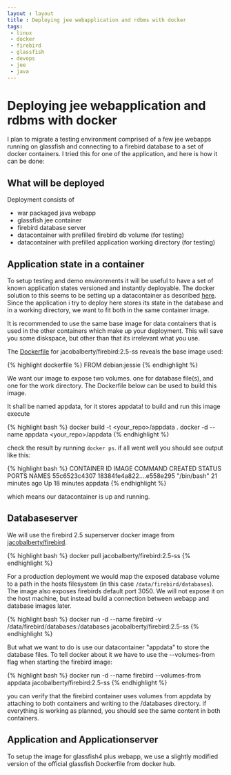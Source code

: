 ```yaml
---
layout : layout
title : Deploying jee webapplication and rdbms with docker 
tags:
 - linux
 - docker
 - firebird
 - glassfish
 - devops
 - jee
 - java
---
```


# Deploying jee webapplication and rdbms with docker

I plan to migrate a testing environment comprised of a few jee webapps running on glassfish and connecting to a firebird database to a set of docker containers.
I tried this for one of the application, and here is how it can be done:  

## What will be deployed

Deployment consists of

 * war packaged java webapp
 * glassfish jee container
 * firebird database server
 * datacontainer with prefilled firebird db volume (for testing) 
 * datacontainer with prefilled application working directory (for testing)


## Application state in a container

To setup testing and demo environments it will be useful to have a set of known application states versioned and instantly deployable.
The docker solution to this seems to be setting up  a datacontainer as described [here](https://docs.docker.com/userguide/dockervolumes/).
Since the application i try to deploy here stores its state in the database and in a working directory, we want to fit both in the same container image.

It is recommended to use the same base image for data containers that is used in the other containers which make up your deployment.
This will save you some diskspace, but other than that its irrelevant what you use.

The [Dockerfile](https://github.com/jacobalberty/firebird-docker/blob/master/2.5-ss/Dockerfile) for jacobalberty/firebird:2.5-ss reveals the base image used:

{% highlight dockerfile %}
FROM debian:jessie
{% endhighlight %}

We want our image to expose two volumes. one for database file(s), and one for the work directory.
The Dockerfile below can be used to build this image.

<script src="https://gist.github.com/lumue/6c88a753403b9fe0eaee.js"></script>

It shall be named appdata, for it stores appdata!
to build and run this image execute

{% highlight bash %}
docker build -t <your_repo>/appdata .
docker -d --name appdata <your_repo>/appdata
{% endhighlight %}

check the result by running ``docker ps``. if all went well you should see output like this:

{% highlight bash %}
CONTAINER ID        IMAGE                      COMMAND             CREATED             STATUS              PORTS               NAMES
55c6523c4307        18384fe4a822....e558e295   "/bin/bash"         21 minutes ago      Up 18 minutes                           appdata
{% endhighlight %}

which means our datacontainer is up and running.


## Databaseserver

We will use the firebird 2.5 superserver docker image from [jacobalberty/firebird](https://hub.docker.com/r/jacobalberty/firebird/).

{% highlight bash %}
docker pull jacobalberty/firebird:2.5-ss
{% endhighlight %}

For a production deployment we would map the exposed database volume to a path in the hosts filesystem (in this case ``/data/firebird/databases``). The image also exposes firebirds default port 3050. We will not expose it on the host machine, but instead build a connection between webapp and   database images later.

{% highlight bash %}
docker run -d --name firebird -v /data/firebird/databases:/databases jacobalberty/firebird:2.5-ss
{% endhighlight %}

But what we want to do is use our datacontainer "appdata" to store the database files. To tell docker about it we have to use the --volumes-from flag when starting the firebird image:

{% highlight bash %}
docker run -d --name firebird --volumes-from appdata jacobalberty/firebird:2.5-ss
{% endhighlight %}

you can verify that the firebird container uses volumes from appdata by attaching to both containers and writing to the /databases directory.
if everything is working as planned, you should see the same content in both containers.

## Application and Applicationserver

To setup the image for glassfish4 plus webapp, we use a slightly modified version of the official glassfish Dockerfile from docker hub.

<script src="https://gist.github.com/lumue/7f88d5e0c54db75c5e70.js"></script>

